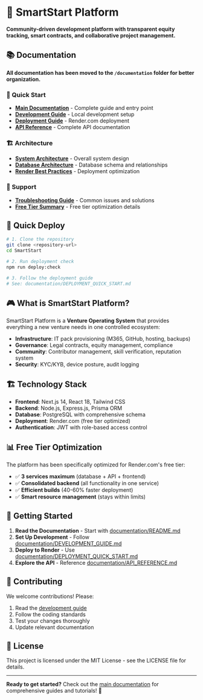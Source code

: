 # 🚀 SmartStart Platform

**Community-driven development platform with transparent equity tracking, smart contracts, and collaborative project management.**

## 📚 Documentation

**All documentation has been moved to the `/documentation` folder for better organization.**

### 🎯 Quick Start
- **[Main Documentation](documentation/README.md)** - Complete guide and entry point
- **[Development Guide](documentation/DEVELOPMENT_GUIDE.md)** - Local development setup
- **[Deployment Guide](documentation/DEPLOYMENT_QUICK_START.md)** - Render.com deployment
- **[API Reference](documentation/API_REFERENCE.md)** - Complete API documentation

### 🏗️ Architecture
- **[System Architecture](documentation/SYSTEM_ARCHITECTURE.md)** - Overall system design
- **[Database Architecture](documentation/DATABASE_ARCHITECTURE.md)** - Database schema and relationships
- **[Render Best Practices](documentation/RENDER_BEST_PRACTICES.md)** - Deployment optimization

### 🔧 Support
- **[Troubleshooting Guide](documentation/TROUBLESHOOTING.md)** - Common issues and solutions
- **[Free Tier Summary](documentation/FREE_TIER_SUMMARY.md)** - Free tier optimization details

## 🚀 Quick Deploy

```bash
# 1. Clone the repository
git clone <repository-url>
cd SmartStart

# 2. Run deployment check
npm run deploy:check

# 3. Follow the deployment guide
# See: documentation/DEPLOYMENT_QUICK_START.md
```

## 🎮 What is SmartStart Platform?

SmartStart Platform is a **Venture Operating System** that provides everything a new venture needs in one controlled ecosystem:

- **Infrastructure**: IT pack provisioning (M365, GitHub, hosting, backups)
- **Governance**: Legal contracts, equity management, compliance
- **Community**: Contributor management, skill verification, reputation system
- **Security**: KYC/KYB, device posture, audit logging

## 🏗️ Technology Stack

- **Frontend**: Next.js 14, React 18, Tailwind CSS
- **Backend**: Node.js, Express.js, Prisma ORM
- **Database**: PostgreSQL with comprehensive schema
- **Deployment**: Render.com (free tier optimized)
- **Authentication**: JWT with role-based access control

## 📊 Free Tier Optimization

The platform has been specifically optimized for Render.com's free tier:

- ✅ **3 services maximum** (database + API + frontend)
- ✅ **Consolidated backend** (all functionality in one service)
- ✅ **Efficient builds** (40-60% faster deployment)
- ✅ **Smart resource management** (stays within limits)

## 🔧 Getting Started

1. **Read the Documentation** - Start with [documentation/README.md](documentation/README.md)
2. **Set Up Development** - Follow [documentation/DEVELOPMENT_GUIDE.md](documentation/DEVELOPMENT_GUIDE.md)
3. **Deploy to Render** - Use [documentation/DEPLOYMENT_QUICK_START.md](documentation/DEPLOYMENT_QUICK_START.md)
4. **Explore the API** - Reference [documentation/API_REFERENCE.md](documentation/API_REFERENCE.md)

## 🤝 Contributing

We welcome contributions! Please:

1. Read the [development guide](documentation/DEVELOPMENT_GUIDE.md)
2. Follow the coding standards
3. Test your changes thoroughly
4. Update relevant documentation

## 📄 License

This project is licensed under the MIT License - see the LICENSE file for details.

---

**Ready to get started?** Check out the [main documentation](documentation/README.md) for comprehensive guides and tutorials! 🚀
